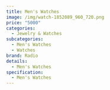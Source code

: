 ```yaml
---
title: Men's Watches
image: /img/watch-1852089_960_720.png
price: "5000"
categories:
  - Jewelry & Watches
subcategories:
  - Men's Watches
  - Watches
brand: Radio
details:
  - Men's Watches
specification:
  - Men's Watches
---
```

